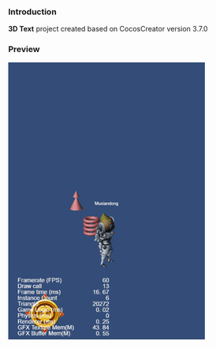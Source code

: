 ### Introduction
**3D Text** project created based on CocosCreator version 3.7.0

### Preview
![image](../../../gif/202201/2022012083.gif)